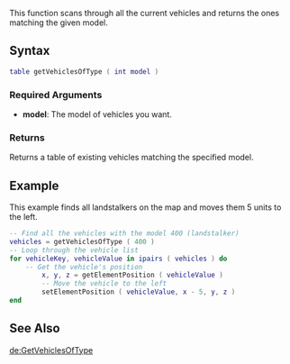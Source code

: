 This function scans through all the current vehicles and returns the ones matching the given model.

Syntax
------

``` lua
table getVehiclesOfType ( int model )
```

### Required Arguments

-   **model**: The model of vehicles you want.

### Returns

Returns a table of existing vehicles matching the specified model.

Example
-------

This example finds all landstalkers on the map and moves them 5 units to the left.

``` lua
-- Find all the vehicles with the model 400 (landstalker)
vehicles = getVehiclesOfType ( 400 )
-- Loop through the vehicle list
for vehicleKey, vehicleValue in ipairs ( vehicles ) do
    -- Get the vehicle's position
        x, y, z = getElementPosition ( vehicleValue )
        -- Move the vehicle to the left
        setElementPosition ( vehicleValue, x - 5, y, z )
end
```

See Also
--------

[de:GetVehiclesOfType](/docs/de:GetVehiclesOfType.md "wikilink")
